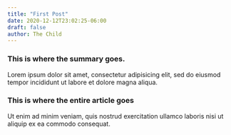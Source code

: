```yaml
---
title: "First Post"
date: 2020-12-12T23:02:25-06:00
draft: false
author: The Child
---
```


### This is where the summary goes.

Lorem ipsum dolor sit amet, consectetur adipisicing elit, sed do eiusmod
tempor incididunt ut labore et dolore magna aliqua.

<!--more-->

### This is where the entire article goes

Ut enim ad minim veniam, quis nostrud exercitation ullamco laboris nisi ut
aliquip ex ea commodo consequat.
